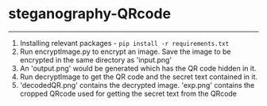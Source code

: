 # steganography-QRcode

<hr/>

<ol>
<li>Installing relevant packages - <code>pip install -r requirements.txt</code></li>
<li>Run encryptImage.py to encrypt an image. Save the image to be encrypted in the same directory as 'input.png'</li>
<li>An 'output.png' would be generated which has the QR code hidden in it.</li>
<li>Run decryptImage to get the QR code and the secret text contained in it.</li>
<li>'decodedQR.png' contains the decrypted image. 'exp.png' contains the cropped QRcode used for getting the secret text from the QRcode</li>
</ol>
